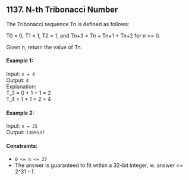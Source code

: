 ## 1137. N-th Tribonacci Number

The Tribonacci sequence Tn is defined as follows:

T0 = 0, T1 = 1, T2 = 1, and Tn+3 = Tn + Tn+1 + Tn+2 for n >= 0.

Given n, return the value of Tn.

#### Example 1:

Input: `n = 4`<br>
Output: `4`<br>
Explanation:<br>
T_3 = 0 + 1 + 1 = 2<br>
T_4 = 1 + 1 + 2 = 4

#### Example 2:

Input: `n = 25`<br>
Output: `1389537`<br>

#### Constraints:

- `0 <= n <= 37`
- The answer is guaranteed to fit within a 32-bit integer, ie. answer <= 2^31 - 1.
